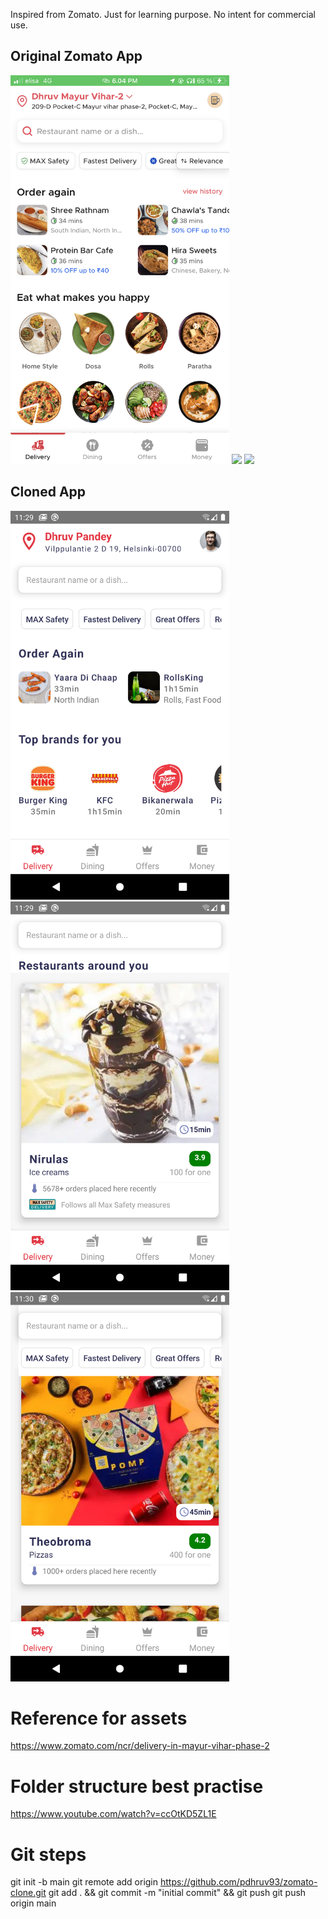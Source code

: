 Inspired from Zomato. Just for learning purpose. No intent for commercial use.

<h2>Original Zomato App</h2>
<img src="screenshots/original/IMG_0654.PNG" width="350">
<img src="screenshots/original/IMG_0656.PNG" width="350">
<img src="screenshots/original/IMG_0658.PNG" width="350">


<h2>Cloned App</h2>
<img src="screenshots/clone/1.png" width="350">
<img src="screenshots/clone/2.png" width="350">
<img src="screenshots/clone/3.png" width="350">


Reference for assets
=====================================================
https://www.zomato.com/ncr/delivery-in-mayur-vihar-phase-2

Folder structure best practise
======================================================
https://www.youtube.com/watch?v=ccOtKD5ZL1E


Git steps
====================================================
git init -b main git remote add origin https://github.com/pdhruv93/zomato-clone.git git add . && git commit -m "initial commit" && git push git push origin main
